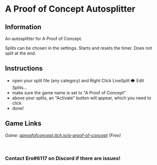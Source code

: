 # A Proof of Concept Autosplitter
## Information
An autosplitter for A Proof of Concept.

Splits can be chosen in the settings. Starts and resets the timer. Does not split at the end.
## Instructions
* open your split file (any category) and Right Click LiveSplit 🡆 Edit Splits...
* make sure the game name is set to "A Proof of Concept"
* above your splits, an "Activate" button will appear, which you need to click
* done!
## Game Links
*Game: [aproofofconcept.itch.io/a-proof-of-concept](https://aproofofconcept.itch.io/a-proof-of-concept?download) (Free)*
​  
​  
​
### Contact Ero#6117 on Discord if there are issues!
